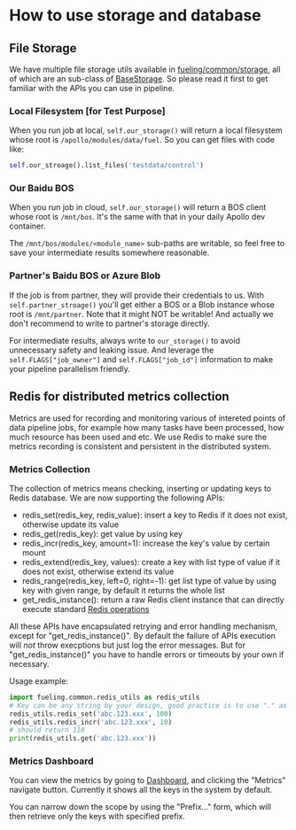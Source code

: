 # How to use storage and database

## File Storage

We have multiple file storage utils available in
[fueling/common/storage](https://github.com/ApolloAuto/apollo-fuel/tree/master/fueling/common/storage),
all of which are an sub-class of
[BaseStorage](https://github.com/ApolloAuto/apollo-fuel/blob/master/fueling/common/storage/base_storage.py).
So please read it first to get familiar with the APIs you can use in pipeline.

### Local Filesystem [for Test Purpose]

When you run job at local, `self.our_storage()` will return a local filesystem whose root is
`/apollo/modules/data/fuel`. So you can get files with code like:

```python
self.our_stroage().list_files('testdata/control')
```

### Our Baidu BOS

When you run job in cloud, `self.our_storage()` will return a BOS client whose root is `/mnt/bos`.
It's the same with that in your daily Apollo dev container.

The `/mnt/bos/modules/<module_name>` sub-paths are writable, so feel free to save your intermediate
results somewhere reasonable.

### Partner's Baidu BOS or Azure Blob

If the job is from partner, they will provide their credentials to us. With `self.partner_stroage()`
you'll get either a BOS or a Blob instance whose root is `/mnt/partner`. Note that it might NOT be
writable! And actually we don't recommend to write to partner's storage directly.

For intermediate results, always write to `our_storage()` to avoid unnecessary safety and leaking
issue. And leverage the `self.FLAGS["job_owner"]` and `self.FLAGS["job_id"]` information to make
your pipeline parallelism friendly.

## Redis for distributed metrics collection

Metrics are used for recording and monitoring various of intereted points of data pipeline jobs, for
example how many tasks have been processed, how much resource has been used and etc.  We use Redis
to make sure the metrics recording is consistent and persistent in the distributed system.

### Metrics Collection

The collection of metrics means checking, inserting or updating keys to Redis database.  We are now
supporting the following APIs:
* redis_set(redis_key, redis_value): insert a key to Redis if it does not exist, otherwise update
  its value
* redis_get(redis_key): get value by using key
* redis_incr(redis_key, amount=1): increase the key's value by certain mount
* redis_extend(redis_key, values): create a key with list type of value if it does not exist,
  otherwise extend its value
* redis_range(redis_key, left=0, right=-1): get list type of value by using key with given range, by
  default it returns the whole list
* get_redis_instance(): return a raw Redis client instance that can directly execute standard
  [Redis operations](https://redis-py.readthedocs.io/en/latest/)

All these APIs have encapsulated retrying and error handling mechanism, except for
"get_redis_instance()".  By default the failure of APIs execution will *not* throw execptions but
just log the error messages.  But for "get_redis_instance()" you have to handle errors or timeouts
by your own if necessary. 

Usage example: 

```python
import fueling.common.redis_utils as redis_utils
# Key can be any string by your design, good practice is to use "." as the separator
redis_utils.redis_set('abc.123.xxx', 100)
redis_utils.redis_incr('abc.123.xxx', 10)
# should return 110
print(redis_utils.get('abc.123.xxx'))
```

### Metrics Dashboard

You can view the metrics by going to [Dashboard](http://usa-data.baidu.com), and clicking the
"Metrics" navigate button.  Currently it shows all the keys in the system by default.

You can narrow down the scope by using the "Prefix..." form, which will then retrieve only the keys
with specified prefix.
